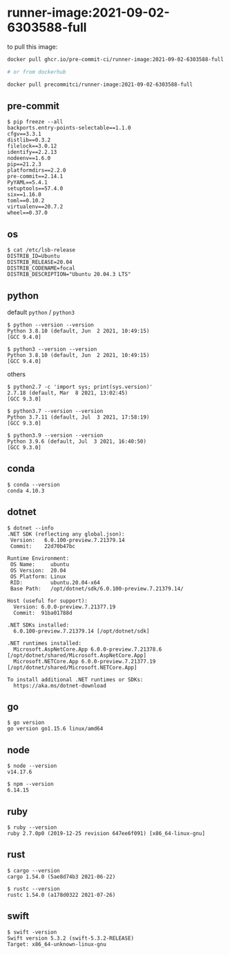 runner-image:2021-09-02-6303588-full
====================================

to pull this image:

```bash
docker pull ghcr.io/pre-commit-ci/runner-image:2021-09-02-6303588-full

# or from dockerhub

docker pull precommitci/runner-image:2021-09-02-6303588-full
```

## pre-commit

```console
$ pip freeze --all
backports.entry-points-selectable==1.1.0
cfgv==3.3.1
distlib==0.3.2
filelock==3.0.12
identify==2.2.13
nodeenv==1.6.0
pip==21.2.3
platformdirs==2.2.0
pre-commit==2.14.1
PyYAML==5.4.1
setuptools==57.4.0
six==1.16.0
toml==0.10.2
virtualenv==20.7.2
wheel==0.37.0
```

## os

```console
$ cat /etc/lsb-release
DISTRIB_ID=Ubuntu
DISTRIB_RELEASE=20.04
DISTRIB_CODENAME=focal
DISTRIB_DESCRIPTION="Ubuntu 20.04.3 LTS"
```

## python

default `python` / `python3`

```console
$ python --version --version
Python 3.8.10 (default, Jun  2 2021, 10:49:15)
[GCC 9.4.0]

$ python3 --version --version
Python 3.8.10 (default, Jun  2 2021, 10:49:15)
[GCC 9.4.0]
```

others

```console
$ python2.7 -c 'import sys; print(sys.version)'
2.7.18 (default, Mar  8 2021, 13:02:45)
[GCC 9.3.0]

$ python3.7 --version --version
Python 3.7.11 (default, Jul  3 2021, 17:58:19)
[GCC 9.3.0]

$ python3.9 --version --version
Python 3.9.6 (default, Jul  3 2021, 16:40:50)
[GCC 9.3.0]
```

## conda

```console
$ conda --version
conda 4.10.3
```
## dotnet

```console
$ dotnet --info
.NET SDK (reflecting any global.json):
 Version:   6.0.100-preview.7.21379.14
 Commit:    22d70b47bc

Runtime Environment:
 OS Name:     ubuntu
 OS Version:  20.04
 OS Platform: Linux
 RID:         ubuntu.20.04-x64
 Base Path:   /opt/dotnet/sdk/6.0.100-preview.7.21379.14/

Host (useful for support):
  Version: 6.0.0-preview.7.21377.19
  Commit:  91ba01788d

.NET SDKs installed:
  6.0.100-preview.7.21379.14 [/opt/dotnet/sdk]

.NET runtimes installed:
  Microsoft.AspNetCore.App 6.0.0-preview.7.21378.6 [/opt/dotnet/shared/Microsoft.AspNetCore.App]
  Microsoft.NETCore.App 6.0.0-preview.7.21377.19 [/opt/dotnet/shared/Microsoft.NETCore.App]

To install additional .NET runtimes or SDKs:
  https://aka.ms/dotnet-download
```

## go

```console
$ go version
go version go1.15.6 linux/amd64
```

## node

```console
$ node --version
v14.17.6

$ npm --version
6.14.15
```

## ruby

```console
$ ruby --version
ruby 2.7.0p0 (2019-12-25 revision 647ee6f091) [x86_64-linux-gnu]
```

## rust

```console
$ cargo --version
cargo 1.54.0 (5ae8d74b3 2021-06-22)

$ rustc --version
rustc 1.54.0 (a178d0322 2021-07-26)
```

## swift

```console
$ swift -version
Swift version 5.3.2 (swift-5.3.2-RELEASE)
Target: x86_64-unknown-linux-gnu
```
